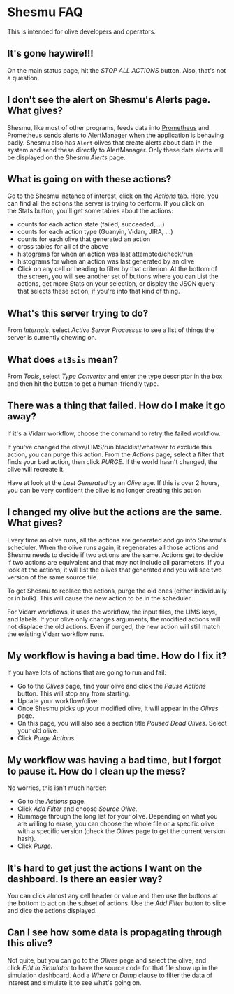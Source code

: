 # Shesmu FAQ
This is intended for olive developers and operators.

## It's gone haywire!!!
On the main status page, hit the _STOP ALL ACTIONS_ button. Also, that's not a question.

## I don't see the alert on Shesmu's Alerts page. What gives?
Shesmu, like most of other programs, feeds data into [Prometheus](https://prometheus.io/docs/introduction/overview/) and Prometheus sends alerts to AlertManager when the application is behaving badly. Shesmu also has `Alert` olives that create alerts about data in the system and send these directly to AlertManager. Only these data alerts will be displayed on the Shesmu _Alerts_ page.

## What is going on with these actions?
Go to the Shesmu instance of interest, click on the _Actions_ tab. Here, you can find all the actions the server is trying to perform. If you click on the Stats button, you'll get some tables about the actions:

- counts for each action state (failed, succeeded, ...)
- counts for each action type (Guanyin, Vidarr, JIRA, ...)
- counts for each olive that generated an action
- cross tables for all of the above
- histograms for when an action was last attempted/check/run
- histograms for when an action was last generated by an olive
- Click on any cell or heading to filter by that criterion. At the bottom of the screen, you will see another set of buttons where you can List the actions, get more Stats on your selection, or display the JSON query that selects these action, if you're into that kind of thing.

## What's this server trying to do?
From _Internals_, select _Active Server Processes_ to see a list of things the server is currently chewing on.

## What does `at3sis` mean?
From _Tools_, select _Type Converter_ and enter the type descriptor in the box and then hit the button to get a human-friendly type.

## There was a thing that failed. How do I make it go away?
If it's a Vidarr workflow, choose the command to retry the failed workflow.

If you've changed the olive/LIMS/run blacklist/whatever to exclude this action, you can purge this action. From the _Actions_ page, select a filter that finds your bad action, then click _PURGE_. If the world hasn't changed, the olive will recreate it.

Have at look at the _Last Generated_ by an _Olive_ age. If this is over 2 hours, you can be very confident the olive is no longer creating this action

## I changed my olive but the actions are the same. What gives?
Every time an olive runs, all the actions are generated and go into Shesmu's scheduler. When the olive runs again, it regenerates all those actions and Shesmu needs to decide if two actions are the same. Actions get to decide if two actions are equivalent and that may not include all parameters. If you look at the actions, it will list the olives that generated and you will see two version of the same source file.

To get Shesmu to replace the actions, purge the old ones (either individually or in bulk). This will cause the new action to be in the scheduler.

For Vidarr workflows, it uses the workflow, the input files, the LIMS keys, and labels. If your olive only changes arguments, the modified actions will not displace the old actions. Even if purged, the new action will still match the existing Vidarr workflow runs.

## My workflow is having a bad time. How do I fix it?
If you have lots of actions that are going to run and fail:

- Go to the _Olives_ page, find your olive and click the _Pause Actions_ button. This will stop any from starting.
- Update your workflow/olive.
- Once Shesmu picks up your modified olive, it will appear in the _Olives_ page.
- On this page, you will also see a section title _Paused Dead Olives_. Select your old olive.
- Click _Purge Actions_.


## My workflow was having a bad time, but I forgot to pause it. How do I clean up the mess?
No worries, this isn't much harder:

- Go to the _Actions_ page.
- Click _Add Filter_ and choose _Source Olive_.
- Rummage through the long list for your olive. Depending on what you are willing to erase, you can choose the whole file or a specific olive with a specific version (check the _Olives_ page to get the current version hash).
- Click _Purge_.


## It's hard to get just the actions I want on the dashboard. Is there an easier way?
You can click almost any cell header or value and then use the buttons at the bottom to act on the subset of actions. Use the _Add Filter_ button to slice and dice the actions displayed.

## Can I see how some data is propagating through this olive?
Not quite, but you can go to the _Olives_ page and select the olive, and click _Edit in Simulator_ to have the source code for that file show up in the simulation dashboard. Add a _Where_ or _Dump_ clause to filter the data of interest and simulate it to see what's going on.
